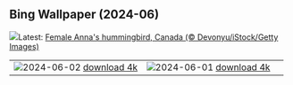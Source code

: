 ## Bing Wallpaper (2024-06)
![](https://www.bing.com/th?id=OHR.Annahummingbird_EN-CA0660927808_UHD.jpg&w=1000)Latest: [Female Anna's hummingbird, Canada (© Devonyu/iStock/Getty Images)](https://www.bing.com/th?id=OHR.Annahummingbird_EN-CA0660927808_UHD.jpg)

|      |      |      |
| :----: | :----: | :----: |
|![](https://www.bing.com/th?id=OHR.PrideMonthSF_EN-CA8827257205_UHD.jpg&pid=hp&w=384&h=216&rs=1&c=4)2024-06-02 [download 4k](https://www.bing.com/th?id=OHR.PrideMonthSF_EN-CA8827257205_UHD.jpg)|![](https://www.bing.com/th?id=OHR.YorkshireDalesNP_EN-CA8134519875_UHD.jpg&pid=hp&w=384&h=216&rs=1&c=4)2024-06-01 [download 4k](https://www.bing.com/th?id=OHR.YorkshireDalesNP_EN-CA8134519875_UHD.jpg)|